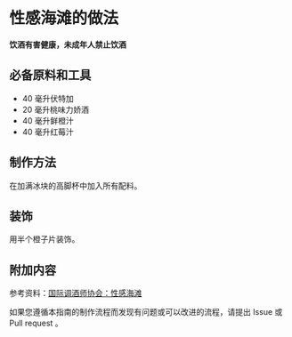
# 性感海滩的做法

**饮酒有害健康，未成年人禁止饮酒**

## 必备原料和工具

- 40 毫升伏特加 
- 20 毫升桃味力娇酒 
- 40 毫升鲜橙汁 
- 40 毫升红莓汁


## 制作方法

在加满冰块的高脚杯中加入所有配料。

## 装饰

用半个橙子片装饰。

## 附加内容

参考资料：[国际调酒师协会：性感海滩](https://iba-world.com/sex-on-the-beach/)

如果您遵循本指南的制作流程而发现有问题或可以改进的流程，请提出 Issue 或 Pull request 。
